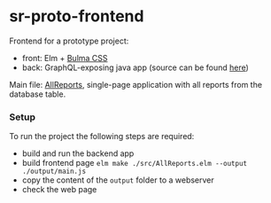 # sr-proto-frontend
Frontend for a prototype project:
 - front: Elm + [Bulma CSS](https://bulma.io) 
 - back: GraphQL-exposing java app (source can be found [here](https://github.com/FrankElvin/sr-proto-backend))

Main file: [AllReports](./src/AllReports.elm), single-page application with all reports from the database table.

### Setup
To run the project the following steps are required:
 - build and run the backend app
 - build frontend page `elm make ./src/AllReports.elm --output ./output/main.js`
 - copy the content of the `output` folder to a webserver
 - check the web page
